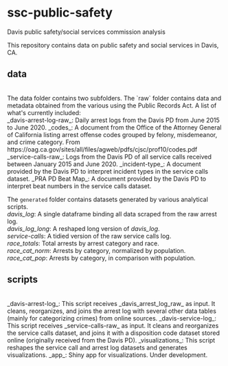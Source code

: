 # ssc-public-safety
Davis public safety/social services commission analysis  

This repository contains data on public safety and social services in Davis, CA.  

## data
<br />
The data folder contains two subfolders. The `raw` folder contains data and metadata obtained from the various using the Public Records Act. A list of what's currently included:  
<br />
_davis-arrest-log-raw_: Daily arrest logs from the Davis PD from June 2015 to June 2020.  
_codes_: A document from the Office of the Attorney General of California listing arrest offense codes grouped by felony, misdemeanor, and crime category. From https://oag.ca.gov/sites/all/files/agweb/pdfs/cjsc/prof10/codes.pdf    
_service-calls-raw_: Logs from the Davis PD of all service calls received between January 2015 and June 2020.  
_incident-type_: A document provided by the Davis PD to interpret incident types in the service calls dataset.  
_PRA PD Beat Map_: A document provided by the Davis PD to interpret beat numbers in the service calls dataset.  
  
The `generated` folder contains datasets generated by various analytical scripts.  
_davis_log_: A single dataframe binding all data scraped from the raw arrest log.  
_davis_log_long_: A reshaped long version of _davis_log_.  
_service-calls_: A tidied version of the raw service calls log.  
_race_totals_: Total arrests by arrest category and race.  
_race_cat_norm_: Arrests by category, normalized by population.  
_race_cat_pop_: Arrests by category, in comparison with population.  

## scripts  
<br />
_davis-arrest-log_: This script receives _davis_arrest_log_raw_ as input. It cleans, reorganizes, and joins the arrest log with several other data tables (mainly for categorizing crimes) from online sources.   
_davis-service-log_: This script receives _service-calls-raw_ as input. It cleans and reorganizes the service calls dataset, and joins it with a disposition code dataset stored online (originally received from the Davis PD).  
_visualizations_: This script reshapes the service call and arrest log datasets and generates visualizations.  
_app_: Shiny app for visualizations. Under development.  
